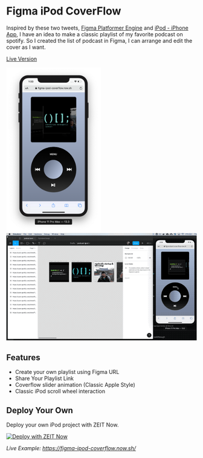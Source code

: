 # Figma iPod CoverFlow

Inspired by these two tweets, [Figma Platformer Engine](https://twitter.com/alyssaxuu/status/1104473813201444865) and [iPod - iPhone App](https://twitter.com/elvin_not_11/status/1199717678908366854), I have an idea to make a classic playlist of my favorite podcast on spotify. So I created the list of podcast in Figma, I can arrange and edit the cover as I want.

[Live Version](https://figma-ipod-coverflow.now.sh/)

<img src="ipodcoverflow.png" width="250px" style="margin: 0 auto"/>

<img src="figmaipod.gif" />

## Features

- Create your own playlist using Figma URL
- Share Your Playlist Link
- Coverflow slider animation (Classic Apple Style)
- Classic iPod scroll wheel interaction

## Deploy Your Own

Deploy your own iPod project with ZEIT Now.

[![Deploy with ZEIT Now](https://zeit.co/button)](https://zeit.co/new/project?template=https://github.com/sonnylazuardi/figma-ipod-coverflow)

_Live Example: https://figma-ipod-coverflow.now.sh/_
